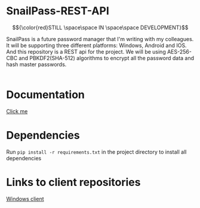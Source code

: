 # SnailPass-REST-API
$${\color{red}STILL \space\space IN \space\space DEVELOPMENT}$$

SnailPass is a future password manager that I'm writing with my colleagues. It will be supporting three different platforms: Windows, Android and IOS.
And this repository is a REST api for the project. We will be using AES-256-CBC and PBKDF2(SHA-512) algorithms to encrypt all the password data and hash master passwords.</br></br>

# Documentation
[Click me](https://github.com/rebmanop/SnailPass-REST-api/wiki/api-Documentation)

# Dependencies
Run `pip install -r requirements.txt` in the project directory to install all dependencies

# Links to client repositories
[Windows client](https://github.com/badlocale/SnailPass-Desktop-Client)





    
    
